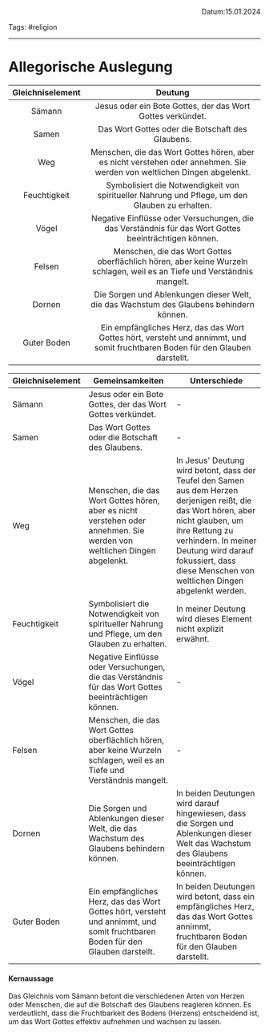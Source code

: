 <p align="right">Datum:15.01.2024</p>

Tags: #religion 

---

# Allegorische Auslegung

Gleichniselement | Deutung
:-:|:-:
Sämann| Jesus oder ein Bote Gottes, der das Wort Gottes verkündet.
Samen| Das Wort Gottes oder die Botschaft des Glaubens.
Weg| Menschen, die das Wort Gottes hören, aber es nicht verstehen oder annehmen. Sie werden von weltlichen Dingen abgelenkt.
Feuchtigkeit| Symbolisiert die Notwendigkeit von spiritueller Nahrung und Pflege, um den Glauben zu erhalten.
Vögel| Negative Einflüsse oder Versuchungen, die das Verständnis für das Wort Gottes beeinträchtigen können.
Felsen| Menschen, die das Wort Gottes oberflächlich hören, aber keine Wurzeln schlagen, weil es an Tiefe und Verständnis mangelt.
Dornen| Die Sorgen und Ablenkungen dieser Welt, die das Wachstum des Glaubens behindern können.
Guter Boden| Ein empfängliches Herz, das das Wort Gottes hört, versteht und annimmt, und somit fruchtbaren Boden für den Glauben darstellt.

|Gleichniselement|Gemeinsamkeiten|Unterschiede|
|---|---|---|
|Sämann|Jesus oder ein Bote Gottes, der das Wort Gottes verkündet.|-|
|Samen|Das Wort Gottes oder die Botschaft des Glaubens.|-|
|Weg|Menschen, die das Wort Gottes hören, aber es nicht verstehen oder annehmen. Sie werden von weltlichen Dingen abgelenkt.|In Jesus' Deutung wird betont, dass der Teufel den Samen aus dem Herzen derjenigen reißt, die das Wort hören, aber nicht glauben, um ihre Rettung zu verhindern. In meiner Deutung wird darauf fokussiert, dass diese Menschen von weltlichen Dingen abgelenkt werden.|
|Feuchtigkeit|Symbolisiert die Notwendigkeit von spiritueller Nahrung und Pflege, um den Glauben zu erhalten.|In meiner Deutung wird dieses Element nicht explizit erwähnt.|
|Vögel|Negative Einflüsse oder Versuchungen, die das Verständnis für das Wort Gottes beeinträchtigen können.|-|
|Felsen|Menschen, die das Wort Gottes oberflächlich hören, aber keine Wurzeln schlagen, weil es an Tiefe und Verständnis mangelt.|-|
|Dornen|Die Sorgen und Ablenkungen dieser Welt, die das Wachstum des Glaubens behindern können.|In beiden Deutungen wird darauf hingewiesen, dass die Sorgen und Ablenkungen dieser Welt das Wachstum des Glaubens beeinträchtigen können.|
|Guter Boden|Ein empfängliches Herz, das das Wort Gottes hört, versteht und annimmt, und somit fruchtbaren Boden für den Glauben darstellt.|In beiden Deutungen wird betont, dass ein empfängliches Herz, das das Wort Gottes annimmt, fruchtbaren Boden für den Glauben darstellt.|
#### Kernaussage
Das Gleichnis vom Sämann betont die verschiedenen Arten von Herzen oder Menschen, die auf die Botschaft des Glaubens reagieren können. Es verdeutlicht, dass die Fruchtbarkeit des Bodens (Herzens) entscheidend ist, um das Wort Gottes effektiv aufnehmen und wachsen zu lassen.